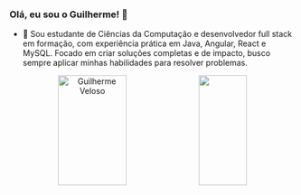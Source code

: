 ### Olá, eu sou o Guilherme! 👋
- 🌱 Sou estudante de Ciências da Computação e desenvolvedor full stack em formação, com experiência prática em Java, Angular, React e MySQL. Focado em criar soluções completas e de impacto, busco sempre aplicar minhas habilidades para resolver problemas.


<div>
 <div align="center">    
    <img width="49%" height="195px" src="https://github-readme-stats.vercel.app/api?username=Gui-veloso&show_icons=true&count_private=true&hide_border=true&title_color=e277cd&icon_color=dda0dd&text_color=c9d1d9&bg_color=0d1117" alt="Guilherme Veloso" /> 
    <img width="41%" height="195px" src="https://github-readme-stats.vercel.app/api/top-langs/?username=Gui-veloso&layout=compact&hide_border=true&title_color=e277cd&text_color=c9d1d9&bg_color=0d1117" />
</div>
</div>
